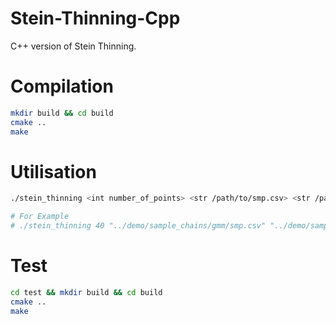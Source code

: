 # Stein-Thinning-Cpp

C++ version of Stein Thinning.

# Compilation

```bash
mkdir build && cd build
cmake ..
make
```

# Utilisation

```bash
./stein_thinning <int number_of_points> <str /path/to/smp.csv> <str /path/to/scr.csv> [str /path/to/output.csv]

# For Example
# ./stein_thinning 40 "../demo/sample_chains/gmm/smp.csv" "../demo/sample_chains/gmm/scr.csv" "../demo/sample_chains/gmm/output.csv"
```

# Test

```bash
cd test && mkdir build && cd build
cmake ..
make
```

